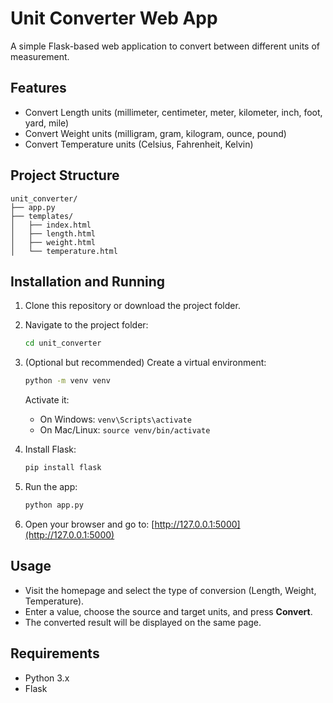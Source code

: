 # Unit Converter Web App

A simple Flask-based web application to convert between different units of measurement.

## Features
- Convert Length units (millimeter, centimeter, meter, kilometer, inch, foot, yard, mile)
- Convert Weight units (milligram, gram, kilogram, ounce, pound)
- Convert Temperature units (Celsius, Fahrenheit, Kelvin)

## Project Structure
```
unit_converter/
├── app.py
├── templates/
│   ├── index.html
│   ├── length.html
│   ├── weight.html
│   └── temperature.html
```

## Installation and Running

1. Clone this repository or download the project folder.

2. Navigate to the project folder:
   ```bash
   cd unit_converter
   ```

3. (Optional but recommended) Create a virtual environment:
   ```bash
   python -m venv venv
   ```
   Activate it:
   - On Windows: `venv\Scripts\activate`
   - On Mac/Linux: `source venv/bin/activate`

4. Install Flask:
   ```bash
   pip install flask
   ```

5. Run the app:
   ```bash
   python app.py
   ```

6. Open your browser and go to:
   [http://127.0.0.1:5000](http://127.0.0.1:5000)

## Usage
- Visit the homepage and select the type of conversion (Length, Weight, Temperature).
- Enter a value, choose the source and target units, and press **Convert**.
- The converted result will be displayed on the same page.

## Requirements
- Python 3.x
- Flask

